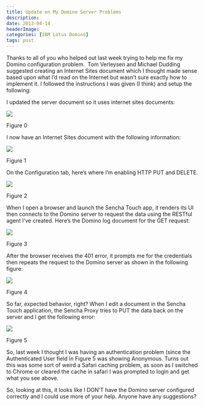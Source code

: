 ```yaml
---
title: Update on My Domino Server Problems
description: 
date: 2013-04-14
headerImage: 
categories: [IBM Lotus Domino]
tags: post
---
```


Thanks to all of you who helped out last week trying to help me fix my Domino configuration problem.  Tom Verleysen and Michael Dudding suggested creating an Internet Sites document which I thought made sense based upon what I’d read on the Internet but wasn’t sure exactly how to implement it. I followed the instructions I was given (I think) and setup the following:

I updated the server document so it uses internet sites documents:

![](images/stories/2013/domino%20problem%200.png)

Figure 0

I now have an Internet Sites document with the following information:

![](images/stories/2013/domino%20problem%201.png)

Figure 1

On the Configuration tab, here’s where I’m enabling HTTP PUT and DELETE.

![](images/stories/2013/domino%20problem%202.png)

Figure 2

When I open a browser and launch the Sencha Touch app, it renders its UI then connects to the Domino server to request the data using the RESTful agent I’ve created. Here’s the Domino log document for the GET request:

![](images/stories/2013/domino%20problem%203.png)

Figure 3

After the browser receives the 401 error, it prompts me for the credentials then repeats the request to the Domino server as shown in the following figure:

![](images/stories/2013/domino%20problem%204.png)

Figure 4

So far, expected behavior, right? When I edit a document in the Sencha Touch application, the Sencha Proxy tries to PUT the data back on the server and I get the following error:

![](images/stories/2013/domino%20problem%205.png)

Figure 5

So, last week I thought I was having an authentication problem (since the Authenticated User field in Figure 5 was showing Anonymous. Turns out this was some sort of weird a Safari caching problem, as soon as I switched to Chrome or cleared the cache in safari I was prompted to login and get what you see above.

So, looking at this, it looks like I DON’T have the Domino server configured correctly and I could use more of your help. Anyone have any suggestions?